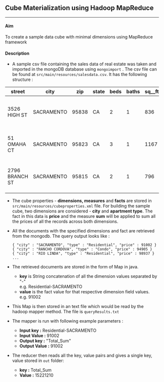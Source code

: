 ## Cube Materialization using Hadoop MapReduce

---

#### Aim

To create a sample data cube with minimal dimensions using MapReduce framework

#### Description

* A sample csv file containing the sales data of real estate was taken and imported in the mongoDB database using `mongoimport` . 
The csv file can be found at `src/main/resources/salesdata.csv`. It has the following structure :

|street	|city	|zip	|state	|beds	|baths	|sq__ft	|type	|sale_date	|price	|latitude	|longitude |
| ----- | --- | --- | ----- | --- | ----- | ----- | --- | --------- | ----- | ------- | -------- |
|3526 HIGH ST	|SACRAMENTO	|95838	|CA	|2	|1	|836	|Residential	|Wed May 21 00:00:00 EDT 2008	|59222	|38.631913	|-121.434879 |
|51 OMAHA CT	|SACRAMENTO	|95823	|CA	|3	|1	|1167	|Residential	|Wed May 21 00:00:00 EDT 2008	|68212	|38.478902	|-121.431028 |
|2796 BRANCH ST	|SACRAMENTO	|95815	|CA	|2	|1	|796	|Residential	|Wed May 21 00:00:00 EDT 2008	|68880	|38.618305	|-121.443839 |


* The cube properties - **dimensions, measures** and **facts** are stored in `src/main/resources/cubeproperties.xml` file. 
For building the sample cube, two dimensions are considered - **city** and **apartment type**. The fact in this data is **price**
and the measure **sum** will be applied to sum all the prices of all the records across both dimensions.

* All the documents with the specified dimensions and fact are retrieved from the mongodb. The query output looks like :
  ```
  { "city" : "SACRAMENTO", "type" : "Residential", "price" : 91002 }  
  { "city" : "RANCHO CORDOVA", "type" : "Condo", "price" : 94905 }  
  { "city" : "RIO LINDA", "type" : "Residential", "price" : 98937 }  
  ...
  ```

* The retrieved documents are stored in the form of Map in java.
  * **key** is String concatenation of all the dimension values separated by "-" <br />
  e.g. Residential-SACRAMENTO <br />
  * **value** is the fact value for that respective dimension field values. <br />
  e.g. 91002
  
* This Map is then stored in an text file which would be read by the hadoop mapper method. The file is `queryResults.txt`

* The mapper is run with following example parameters :
  * **Input key :** Residential-SACRAMENTO
  * **Input Value :** 91002
  * **Output key :** "Total_Sum"
  * **Output Value :** 91002
  
* The reducer then reads all the key, value pairs and gives a single key, value stored in `out` folder:
  * **key :** Total_Sum
  * **Value :** 15221210
